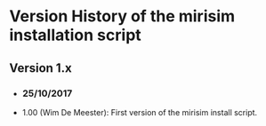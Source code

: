 # Version History of the mirisim installation script

## Version 1.x

+ ### 25/10/2017
 + 1.00 (Wim De Meester): First version of the mirisim install script.
